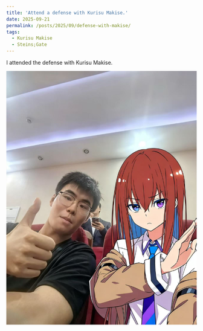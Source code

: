 ```yaml
---
title: 'Attend a defense with Kurisu Makise.'
date: 2025-09-21
permalink: /posts/2025/09/defense-with-makise/
tags:
  - Kurisu Makise
  - Steins;Gate
---
```


I attended the defense with Kurisu Makise.

![Kurisu Makise](defense_with_makise.jpg)